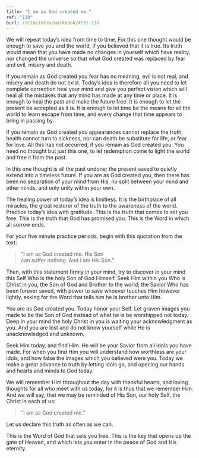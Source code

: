 ```yaml
---
title: "I am as God created me."
ref: "110"
burl: /acim/intro/workbook/#l91-110
---
```


We will repeat today’s idea from time to time. For this one thought
would be enough to save you and the world, if you believed that it is
true. Its truth would mean that you have made no changes in yourself
which have reality, nor changed the universe so that what God created
was replaced by fear and evil, misery and death.

If you remain as God created you fear has no meaning, evil is not real,
and misery and death do not exist. Today’s idea is therefore all you
need to let complete correction heal your mind and give you perfect
vision which will heal all the mistakes that any mind has made at any
time or place. It is enough to heal the past and make the future free.
It is enough to let the present be accepted as it is. It is enough to
let time be the means for all the world to learn escape from time, and
every change that time appears to bring in passing by.

If you remain as God created you appearances cannot replace the truth,
health cannot turn to sickness, nor can death be substitute for life, or
fear for love. All this has not occurred, if you remain as God created
you. You need no thought but just this one, to let redemption come to
light the world and free it from the past.

In this one thought is all the past undone; the present saved to quietly
extend into a timeless future. If you are as God created you, then there
has been no separation of your mind from His, no split between your mind
and other minds, and only unity within your own.

The healing power of today’s idea is limitless. It is the birthplace of
all miracles, the great restorer of the truth to the awareness of the
world. Practice today’s idea with gratitude. This is the truth that
comes to set you free. This is the truth that God has promised you. This
is the Word in which all sorrow ends.

For your five minute practice periods, begin with this quotation from
the text:

> “I am as God created me. His Son<br/>
> can suffer nothing. And I am His Son.”

Then, with this statement firmly in your mind, try to discover in
your mind this Self Who is the holy Son of God Himself. Seek Him within
you Who is Christ in you, the Son of God and Brother to the world; the
Savior Who has been forever saved, with power to save whoever touches
Him however lightly, asking for the Word that tells him he is brother
unto Him.

You are as God created you. Today honor your Self. Let graven images you
made to be the Son of God instead of what he is be worshipped not today.
Deep in your mind the holy Christ in you is waiting your acknowledgment
as you. And you are lost and do not know yourself while He is
unacknowledged and unknown.

Seek Him today, and find Him. He will be your Savior from all idols you
have made. For when you find Him you will understand how worthless are
your idols, and how false the images which you believed were you. Today
we make a great advance to truth by letting idols go, and opening our
hands and hearts and minds to God today.

We will remember Him throughout the day with thankful hearts, and loving
thoughts for all who meet with us today, for it is thus that we remember
Him. And we will say, that we may be reminded of His Son, our holy Self,
the Christ in each of us:

> “I am as God created me.”

Let us declare this truth as often as we can.

This is the Word of God that sets you free. This is the key that opens
up the gate of Heaven, and which lets you enter in the peace of God and
His eternity.

